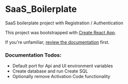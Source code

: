 # SaaS_Boilerplate
SaaS boilerplate project with Registration / Authentication

This project was bootstrapped with [Create React App](https://github.com/facebook/create-react-app).

If you're unfamiliar, [review the documentation](README-CRA.md) first.

### Documentation Todos:

- Default port for Api and UI environment variables
- Create database and run Create SQL
- Optionally remove Activation Code functionality
